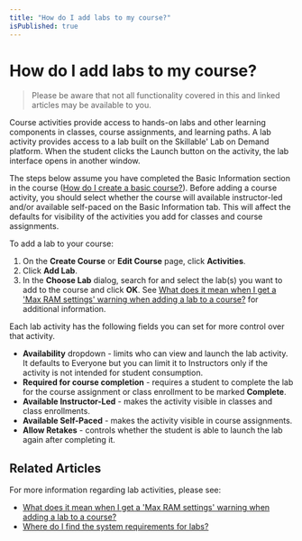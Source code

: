 ```yaml
---
title: "How do I add labs to my course?"
isPublished: true
---
```


# How do I add labs to my course?

> Please be aware that not all functionality covered in this and linked articles may be available to you. 

Course activities provide access to hands-on labs and other learning components in classes, course assignments, and learning paths. A lab activity provides access to a lab built on the Skillable' Lab on Demand platform. When the student clicks the Launch button on the activity, the lab interface opens in another window. 

The steps below assume you have completed the Basic Information section in the course ([How do I create a basic course?](./overall/create-course.md)). Before adding a course activity, you should select whether the course will available instructor-led and/or available self-paced on the Basic Information tab. This will affect the defaults for visibility of the activities you add for classes and course assignments.

To add a lab to your course:
1. On the **Create Course** or **Edit Course** page, click **Activities**.
1. Click **Add Lab**.
1. In the **Choose Lab** dialog, search for and select the lab(s) you want to add to the course and click **OK**. See [What does it mean when I get a 'Max RAM settings' warning when adding a lab to a course?](max-ram.md) for additional information.

Each lab activity has the following fields you can set for more control over that activity.
- **Availability** dropdown - limits who can view and launch the lab activity. It defaults to Everyone but you can limit it to Instructors only if the activity is not intended for student consumption.
- **Required for course completion** - requires a student to complete the lab for the course assignment or class enrollment to be marked **Complete**.
- **Available Instructor-Led** - makes the activity visible in classes and class enrollments.
- **Available Self-Paced** - makes the activity visible in course assignments.
- **Allow Retakes** - controls whether the student is able to launch the lab again after completing it.

## Related Articles
For more information regarding lab activities, please see:
- [What does it mean when I get a 'Max RAM settings' warning when adding a lab to a course?](max-ram.md)
- [Where do I find the system requirements for labs?](find-system-requirements-for-labs.md)
